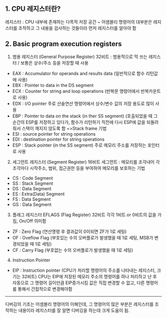 ## 1. CPU 레지스터란?
레지스터 : CPU 내부에 존재하는 다목적 저장 공간
~ 어셈블리 명령어의 대부분은 레지스터를 조작하고 그 내용을 검사하는 것들이라 먼저 레지스터를 알아야 함

## 2. Basic program execution registers
1. 범용 레지스터 (General Purpose Register) 32비트 : 범용적으로 막 쓰는 레지스터 / 보통은 상수/주소 등을 저장할 때 사용
  - EAX : Accumulator for operands and results data (일반적으로 함수 리턴값에 사용)
  - EBX : Pointer to data in the DS segment
  - ECX : Counter for string and loop operations (반복문 명령어에서 반복카운트로 사용)
  - EDX : I/O pointer
  주로 산술연산 명령어에서 상수/변수 값의 저장 용도로 많이 사용
  - EBP : Pointer to data on the stack (in ther SS segment) (호출되었을 때 그 순간의 ESP를 저장하고 있다가, 함수가 리턴하기 직전에 다시 ESP에 값을 되돌려줘서 스택이 깨지지 않도록 함 =>Stack frame 기법
  - ESI : source pointer for string operations
  - EDI : destination pointer for string operations
  - ESP : Stack pointer (in the SS segment) 
  주로 메모리 주소를 저장하는 포인터로 사용
2. 세그먼트 레지스터 (Segment Register) 16비트 
  세그먼트 : 메모리를 조각내어 각 조각마다 시작주소, 범위, 접근권한 등을 부여하여 메모리를 보호하는 기법
  - CS : Code Segment
  - SS : Stack Segment
  - DS : Data Segment
  - ES : Extra(Data) Segment
  - FS : Data Segment
  - GS : Data Segment
3. 플래그 레지스터 EFLAGS (Flag Register) 32비트
  각각 1비트 or 0비트의 값을 가짐, On/Off 의미함
  - ZF : Zero Flag (연산명령 후 결과값이 0이되면 ZF가 1로 세팅)
  - OF : Oveflow Flag (부호있는 수의 오버플로가 발생했을 때 1로 세팅, MSB가 변경되었을 때 1로 세팅)
  - CF : Carry Flag (부호없는 수의 오버플로가 발생했을 때 1로 세팅)
4. Instruction Pointer
  - EIP : Instruction pointer (CPU가 처리할 명령어의 주소를 나타내는 레지스터, 크기는 32비트)
  CPU는 EIP에 저장된 메모리 주소의 명령어를 하나 처리하고 난 후 자동으로 그 명령어 길이만큼 EIP증가시킴
  값은 직접 변경할 수 없고, 다른 명령어를 통해서 간접적으로 변경해야함
  
---

디버깅의 기초는 어셈블리 명령어의 이해인데, 그 명령어의 많은 부분은 레지스터를 조작하는 내용이라 레지스터를 잘 알면 디버깅을 하는데 크게 도움이 됨. 
